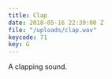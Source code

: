 ```yaml
---
title: Clap
date: 2018-05-16 22:39:00 Z
file: "/uploads/clap.wav"
keycode: 71
key: G
---
```


 A clapping sound.